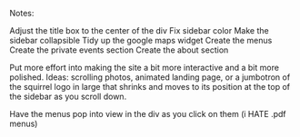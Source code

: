 Notes:

Adjust the title box to the center of the div
Fix sidebar color
Make the sidebar collapsible
Tidy up the google maps widget
Create the menus
Create the private events section
Create the about section

Put more effort into making the site a bit more interactive and a bit more polished. Ideas: scrolling photos, animated landing page, or a jumbotron of the squirrel logo in large that shrinks and moves to its position at the top of the sidebar as you scroll down.

Have the menus pop into view in the div as you click on them (i HATE .pdf menus)
